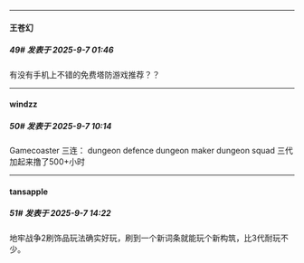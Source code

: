 ﻿
*****

####  王苍幻  
##### 49#       发表于 2025-9-7 01:46

有没有手机上不错的免费塔防游戏推荐？？


*****

####  windzz  
##### 50#       发表于 2025-9-7 10:14

Gamecoaster 三连：
dungeon defence
dungeon maker
dungeon squad 
三代加起来撸了500+小时


*****

####  tansapple  
##### 51#       发表于 2025-9-7 14:22

地牢战争2刷饰品玩法确实好玩，刷到一个新词条就能玩个新构筑，比3代耐玩不少。

